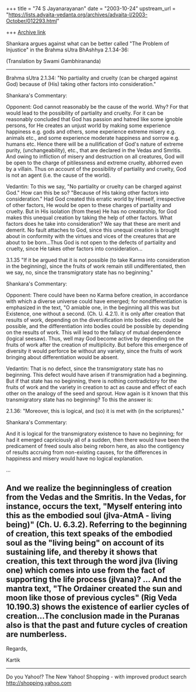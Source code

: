 +++
title = "74 S Jayanarayanan"
date = "2003-10-24"
upstream_url = "https://lists.advaita-vedanta.org/archives/advaita-l/2003-October/012293.html"

+++
[Archive link](https://lists.advaita-vedanta.org/archives/advaita-l/2003-October/012293.html)

Shankara argues against what can be better called "The Problem of
Injustice" in the Brahma sUtra BhAshhya 2.1.34-36:

(Translation by Swami Gambhirananda)

-------------
Brahma sUtra 2.1.34: "No partiality and cruelty (can be charged against
God) because of (His) taking other factors into consideration."

Shankara's Commentary:

Opponent: God cannot reasonably be the cause of the world.
Why?
For that would lead to the possibility of partiality and cruelty. For
it can be reasonably concluded that God has passion and hatred like
some ignoble persons, for He creates an unjust world by making some
experience happiness e.g. gods and others, some experience extreme
misery e.g. animals etc., and some experience moderate happiness and
sorrow e.g. humans etc. Hence there will be a nullification of God's
nature of extreme purity, (unchangeability), etc., that are declared in
the Vedas and Smritis. And owing to infliction of misery and
destruction on all creatures, God will be open to the charge of
pitilessness and extreme cruelty, abhorred even by a villain. Thus on
account of the possibility of partiality and cruelty, God is not an
agent (i.e. the cause of the world).

Vedantin: To this we say, "No partiality or cruelty can be charged
against God."
How can this be so?
"Because of His taking other factors into consideration." Had God
created this erratic world by Himself, irrespective of other factors,
He would be open to these charges of partiality and cruelty. But in His
isolation (from these) He has no creatorship, for God makes this
unequal creation by taking the help of other factors. 
What factors does he take into consideration?
We say that these are merit and demerit. No fault attaches to God,
since this unequal creation is brought about in conformity with the
virtues and vices of the creatures that are about to be born...Thus God
is not open to the defects of partiality and cruelty, since He takes
other factors into consideration...

3.1.35 "If it be argued that it is not possible (to take Karma into
consideration in the beginning), since the fruits of work remain still
undifferentiated, then we say, no, since the transmigratory state has
no beginning."

Shankara's Commentary:

Opponent: There could have been no Karma before creation, in accordance
with which a diverse universe could have emerged; for
nondifferentiation is emphasized in the text, "O amiable one, in the
beginning all this was but Existence, one without a second. (Ch. U.
4.2.1). it is only after creation that results of work, depending on
the diversification into bodies etc. could be possible, and the
differentiation into bodies could be possible by depending on the
results of work. This will lead to the fallacy of mutual dependence
(logical seesaw). Thus, well may God become active by depending on the
fruits of work after the creation of multiplicity. But before this
emergence of diversity it would perforce be without any variety, since
the fruits of work bringing about differentiation would be absent. 

Vedantin: That is no defect, since the transmigratory state has no
beginning. This defect would have arisen if transmigration had a
beginning. But if that state has no beginning, there is nothing
contradictory for the fruits of work and the variety in creation to act
as cause and effect of each other on the analogy of the seed and
sprout. 
How again is it known that this transmigratory state has no beginning?
To this the answer is:

2.1.36: "Moreover, this is logical, and (so) it is met with (in the
scriptures)."

Shankara's Commentary:

And it is logical for the transmigratory existence to have no
beginning; for had it emerged capriciously all of a sudden, then there
would have been the predicament of freed souls also being reborn here,
as also the contigency of results accruing from non-existing causes,
for the differences in happiness and misery would have no logical
explanation. 

...

And we realize the beginningless of creation from the Vedas and the
Smritis. In the Vedas, for instance, occurs the text, "Myself entering
into this as the embodied soul (jIva-AtmA - living being)" (Ch. U.
6.3.2). Referring to the beginning of creation, this text speaks of the
embodied soul as the "living being" on account of its sustaining life,
and thereby it shows that creation, this text through the word jIva
(living one) which comes into use from the fact of supporting the life
process (jIvana)? ... And the mantra text, "The Ordainer created the
sun and moon like those of previous cycles" (Rig Veda 10.190.3) shows
the existence of earlier cycles of creation...The conclusion made in
the Puranas also is that the past and future cycles of creation are
numberless.
-------------

Regards,

Kartik

__________________________________
Do you Yahoo!?
The New Yahoo! Shopping - with improved product search
http://shopping.yahoo.com

